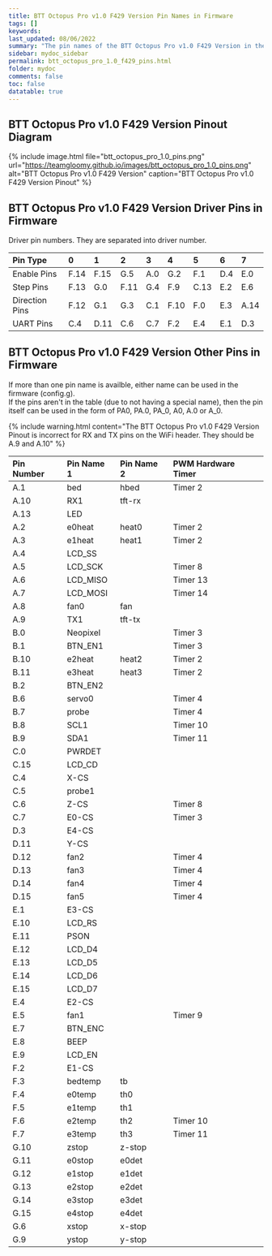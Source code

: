 ```yaml
---
title: BTT Octopus Pro v1.0 F429 Version Pin Names in Firmware
tags: []
keywords: 
last_updated: 08/06/2022
summary: "The pin names of the BTT Octopus Pro v1.0 F429 Version in the firmware"
sidebar: mydoc_sidebar
permalink: btt_octopus_pro_1.0_f429_pins.html
folder: mydoc
comments: false
toc: false
datatable: true
---
```


## BTT Octopus Pro v1.0 F429 Version Pinout Diagram

{% include image.html file="btt_octopus_pro_1.0_pins.png" url="https://teamgloomy.github.io/images/btt_octopus_pro_1.0_pins.png" alt="BTT Octopus Pro v1.0 F429 Version" caption="BTT Octopus Pro v1.0 F429 Version Pinout" %}

## BTT Octopus Pro v1.0 F429 Version Driver Pins in Firmware

Driver pin numbers. They are separated into driver number.

<div class="datatable-begin"></div>

|Pin Type|0|1|2|3|4|5|6|7|
| :------------- |:-------------|:-------------|:-------------|:-------------|:-------------|:-------------|:-------------|:-------------|
|Enable Pins|F.14|F.15|G.5|A.0|G.2|F.1|D.4|E.0|
|Step Pins|F.13|G.0|F.11|G.4|F.9|C.13|E.2|E.6|
|Direction Pins|F.12|G.1|G.3|C.1|F.10|F.0|E.3|A.14|
|UART Pins|C.4|D.11|C.6|C.7|F.2|E.4|E.1|D.3|

<div class="datatable-end"></div>

## BTT Octopus Pro v1.0 F429 Version Other Pins in Firmware 

If more than one pin name is availble, either name can be used in the firmware (config.g).  
If the pins aren't in the table (due to not having a special name), then the pin itself can be used in the form of PA0, PA.0, PA_0, A0, A.0 or A_0.

{% include warning.html content="The BTT Octopus Pro v1.0 F429 Version Pinout is incorrect for RX and TX pins on the WiFi header. They should be A.9 and A.10" %}

<div class="datatable-begin"></div>

|Pin Number|Pin Name 1|Pin Name 2|PWM Hardware Timer|
| :------------- |:-------------|:-------------|:-------------|
|A.1|bed|hbed|Timer 2|
|A.10|RX1|tft-rx||
|A.13|LED|||
|A.2|e0heat|heat0|Timer 2|
|A.3|e1heat|heat1|Timer 2|
|A.4|LCD_SS|||
|A.5|LCD_SCK||Timer 8|
|A.6|LCD_MISO||Timer 13|
|A.7|LCD_MOSI||Timer 14|
|A.8|fan0|fan||
|A.9|TX1|tft-tx||
|B.0|Neopixel||Timer 3|
|B.1|BTN_EN1||Timer 3|
|B.10|e2heat|heat2|Timer 2|
|B.11|e3heat|heat3|Timer 2|
|B.2|BTN_EN2|||
|B.6|servo0||Timer 4|
|B.7|probe||Timer 4|
|B.8|SCL1||Timer 10|
|B.9|SDA1||Timer 11|
|C.0|PWRDET|||
|C.15|LCD_CD|||
|C.4|X-CS|||
|C.5|probe1|||
|C.6|Z-CS||Timer 8|
|C.7|E0-CS||Timer 3|
|D.3|E4-CS|||
|D.11|Y-CS|||
|D.12|fan2||Timer 4|
|D.13|fan3||Timer 4|
|D.14|fan4||Timer 4|
|D.15|fan5||Timer 4|
|E.1|E3-CS|||
|E.10|LCD_RS|||
|E.11|PSON|||
|E.12|LCD_D4|||
|E.13|LCD_D5|||
|E.14|LCD_D6|||
|E.15|LCD_D7|||
|E.4|E2-CS|||
|E.5|fan1||Timer 9|
|E.7|BTN_ENC|||
|E.8|BEEP|||
|E.9|LCD_EN|||
|F.2|E1-CS|||
|F.3|bedtemp|tb||
|F.4|e0temp|th0||
|F.5|e1temp|th1||
|F.6|e2temp|th2|Timer 10|
|F.7|e3temp|th3|Timer 11|
|G.10|zstop|z-stop||
|G.11|e0stop|e0det||
|G.12|e1stop|e1det||
|G.13|e2stop|e2det||
|G.14|e3stop|e3det||
|G.15|e4stop|e4det||
|G.6|xstop|x-stop||
|G.9|ystop|y-stop||

<div class="datatable-end"></div>